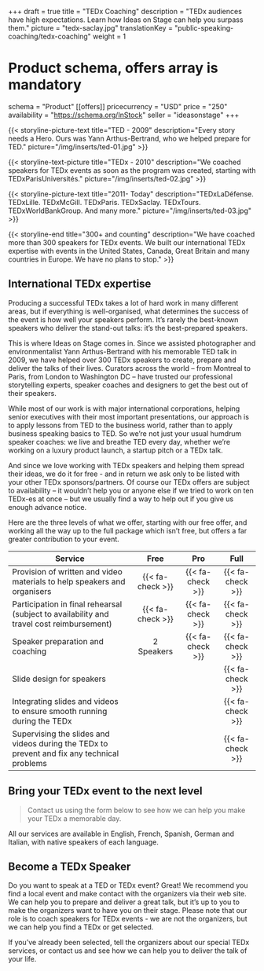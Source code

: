 +++
draft			= true
title			= "TEDx Coaching"
description		= "TEDx audiences have high expectations. Learn how Ideas on Stage can help you surpass them."
picture			= "tedx-saclay.jpg"
translationKey	= "public-speaking-coaching/tedx-coaching"
weight			= 1

# Product schema, offers array is mandatory
schema			= "Product"
[[offers]]
	pricecurrency	= "USD"
	price			= "250"
	availability		= "https://schema.org/InStock"
	seller			= "ideasonstage"
+++

{{< storyline-picture-text title="TED - 2009" description="Every story needs a Hero. Ours was Yann Arthus-Bertrand, who we helped prepare for TED." picture="/img/inserts/ted-01.jpg" >}}

{{< storyline-text-picture title="TEDx - 2010" description="We coached speakers for TEDx events as soon as the program was created, starting with TEDxParisUniversités." picture="/img/inserts/ted-02.jpg" >}}

{{< storyline-picture-text title="2011- Today" description="TEDxLaDéfense. TEDxLille. TEDxMcGill. TEDxParis. TEDxSaclay. TEDxTours. TEDxWorldBankGroup. And many more." picture="/img/inserts/ted-03.jpg" >}}

{{< storyline-end title="300+ and counting" description="We have coached more than 300 speakers for TEDx events. We built our international TEDx expertise with events in the United States, Canada, Great Britain and many countries in Europe. We have no plans to stop." >}}

## International TEDx expertise
Producing a successful TEDx takes a lot of hard work in many different areas, but if everything is well-organised, what determines the success of the event is how well your speakers perform. It’s rarely the best-known speakers who deliver the stand-out talks: it’s the best-prepared speakers.

This is where Ideas on Stage comes in. Since we assisted photographer and environmentalist Yann Arthus-Bertrand with his memorable TED talk in 2009, we have helped over 300 TEDx speakers to create, prepare and deliver the talks of their lives. Curators across the world – from Montreal to Paris, from London to Washington DC – have trusted our professional storytelling experts, speaker coaches and designers to get the best out of their speakers.

While most of our work is with major international corporations, helping senior executives with their most important presentations, our approach is to apply lessons from TED to the business world, rather than to apply business speaking basics to TED. So we’re not just your usual humdrum speaker coaches: we live and breathe TED every day, whether we’re working on a luxury product launch, a startup pitch or a TEDx talk.

And since we love working with TEDx speakers and helping them spread their ideas, we do it for free - and in return we ask only to be listed with your other TEDx sponsors/partners. Of course our TEDx offers are subject to availability – it wouldn’t help you or anyone else if we tried to work on ten TEDx-es at once – but we usually find a way to help out if you give us enough advance notice.

Here are the three levels of what we offer, starting with our free offer, and working all the way up to the full package which isn’t free, but offers a far greater contribution to your event.

| Service        | Free | Pro  | Full |
| -------------- |:----:|:----:|:----:|
| Provision of written and video materials to help speakers and organisers | {{< fa-check >}}  | {{< fa-check >}} | {{< fa-check >}} |
| Participation in final rehearsal (subject to availability and travel cost reimbursement) | {{< fa-check >}}  | {{< fa-check >}}  | {{< fa-check >}} |
| Speaker preparation and coaching | 2 Speakers | {{< fa-check >}} | {{< fa-check >}} |
| Slide design for speakers |     |     | {{< fa-check >}} |
| Integrating slides and videos to ensure smooth running during the TEDx |     |     | {{< fa-check >}} |
| Supervising the slides and videos during the TEDx to prevent and fix any technical problems |     |     | {{< fa-check >}} |

## Bring your TEDx event to the next level

> Contact us using the form below to see how we can help you make your TEDx a memorable day. 

All our services are available in English, French, Spanish, German and Italian, with native speakers of each language.

## Become a TEDx Speaker

Do you want to speak at a TED or TEDx event? Great! We recommend you find a local event and make contact with the organizers via their web site. We can help you to prepare and deliver a great talk, but it’s up to you to make the organizers want to have you on their stage. Please note that our role is to coach speakers for TEDx events - we are not the organizers, but we can help you find a TEDx or get selected.

If you’ve already been selected, tell the organizers about our special TEDx services, or contact us and see how we can help you to deliver the talk of your life.

